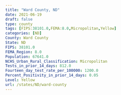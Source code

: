 ```yaml
---
title: "Ward County, ND"
date: 2021-06-19
draft: false
type: county
tags: [FIPS:38101.0,FEMA:8.0,Micropolitan,Yellow]
categories: [ND]
County: Ward County
State: ND
FIPS: 38101.0
FEMA_Region: 8.0
Population: 67641.0
NCHS_Urban_Rural_Classification: Micropolitan
Tests_in_prior_14_days: 812.0
Fourteen_day_test_rate_per_100000: 1200.0
Percent_Positivity_in_prior_14_days: 0.05
Level: Yellow
url: /states/ND/ward-county
---
```



